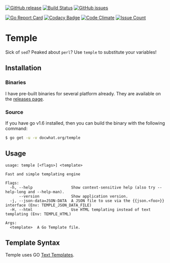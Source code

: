 [![GitHub release](https://img.shields.io/github/release/docwhat/temple.svg)](https://github.com/docwhat/temple/releases)
[![Build Status](https://travis-ci.org/docwhat/temple.svg?branch=master)](https://travis-ci.org/docwhat/temple)
[![GitHub issues](https://img.shields.io/github/issues/docwhat/temple.svg)](https://github.com/docwhat/temple/issues)

[![Go Report Card](https://goreportcard.com/badge/github.com/docwhat/temple)](https://goreportcard.com/report/github.com/docwhat/temple)
[![Codacy Badge](https://api.codacy.com/project/badge/Grade/56ac41ac47614f7dabd5e30145c224b3)](https://www.codacy.com/app/docwhat/temple?utm_source=github.com&amp;utm_medium=referral&amp;utm_content=docwhat/temple&amp;utm_campaign=Badge_Grade)
[![Code Climate](https://codeclimate.com/github/docwhat/temple/badges/gpa.svg)](https://codeclimate.com/github/docwhat/temple)
[![Issue Count](https://codeclimate.com/github/docwhat/temple/badges/issue_count.svg)](https://codeclimate.com/github/docwhat/temple)

Temple
======

Sick of `sed`? Peaked about `perl`? Use `temple` to substitute your variables!

Installation
------------

### Binaries

I have pre-built binaries for several platform already. They are available on the [releases page](https://github.com/docwhat/temple/releases).

### Source

If you have go v1.6 installed, then you can build the binary with the following command:

``` .sh
$ go get -u -v docwhat.org/temple
```

Usage
-----

```
usage: temple [<flags>] <template>

Fast and simple templating engine

Flags:
  -h, --help                 Show context-sensitive help (also try --help-long and --help-man).
      --version              Show application version.
  -j, --json-data=JSON-DATA  A JSON file to use via the {{json.<foo>}} interface (Env: TEMPLE_JSON_DATA_FILE)
  -H, --html                 Use HTML templating instead of text templating (Env: TEMPLE_HTML)

Args:
  <template>  A Go Template file.
```

Template Syntax
---------------

Temple uses GO [Text Templates](https://golang.org/pkg/text/template/).
